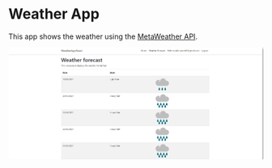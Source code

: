 # Weather App

This app shows the weather using the [MetaWeather API](https://www.metaweather.com/api/).

![screenshot](screenshot.png)
